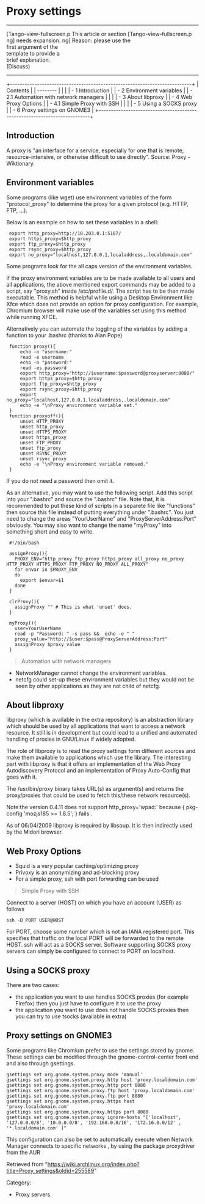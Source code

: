 Proxy settings
==============

  ------------------------ ------------------------ ------------------------
  [Tango-view-fullscreen.p This article or section  [Tango-view-fullscreen.p
  ng]                      needs expansion.         ng]
                           Reason: please use the   
                           first argument of the    
                           template to provide a    
                           brief explanation.       
                           (Discuss)                
  ------------------------ ------------------------ ------------------------

+--------------------------------------------------------------------------+
| Contents                                                                 |
| --------                                                                 |
|                                                                          |
| -   1 Introduction                                                       |
| -   2 Environment variables                                              |
|     -   2.1 Automation with network managers                             |
|                                                                          |
| -   3 About libproxy                                                     |
| -   4 Web Proxy Options                                                  |
|     -   4.1 Simple Proxy with SSH                                        |
|                                                                          |
| -   5 Using a SOCKS proxy                                                |
| -   6 Proxy settings on GNOME3                                           |
+--------------------------------------------------------------------------+

Introduction
------------

A proxy is "an interface for a service, especially for one that is
remote, resource-intensive, or otherwise difficult to use directly".
Source: Proxy - Wiktionary.

Environment variables
---------------------

Some programs (like wget) use environment variables of the form
"protocol_proxy" to determine the proxy for a given protocol (e.g. HTTP,
FTP, ...).

Below is an example on how to set these variables in a shell:

     export http_proxy=http://10.203.0.1:5187/
     export https_proxy=$http_proxy
     export ftp_proxy=$http_proxy
     export rsync_proxy=$http_proxy
     export no_proxy="localhost,127.0.0.1,localaddress,.localdomain.com"

Some programs look for the all caps version of the environment
variables.

If the proxy environment variables are to be made available to all users
and all applications, the above mentioned export commands may be added
to a script, say "proxy.sh" inside /etc/profile.d/. The script has to be
then made executable. This method is helpful while using a Desktop
Environment like Xfce which does not provide an option for proxy
configuration. For example, Chromium browser will make use of the
variables set using this method while running XFCE.

Alternatively you can automate the toggling of the variables by adding a
function to your .bashrc (thanks to Alan Pope)

     function proxy(){
         echo -n "username:"
         read -e username
         echo -n "password:"
         read -es password
         export http_proxy="http://$username:$password@proxyserver:8080/"
         export https_proxy=$http_proxy
         export ftp_proxy=$http_proxy
         export rsync_proxy=$http_proxy
         export no_proxy="localhost,127.0.0.1,localaddress,.localdomain.com"
         echo -e "\nProxy environment variable set."
     }
     function proxyoff(){
         unset HTTP_PROXY
         unset http_proxy
         unset HTTPS_PROXY
         unset https_proxy
         unset FTP_PROXY
         unset ftp_proxy
         unset RSYNC_PROXY
         unset rsync_proxy
         echo -e "\nProxy environment variable removed."
     } 

If you do not need a password then omit it.

As an alternative, you may want to use the following script. Add this
script into your ".bashrc" and source the ".bashrc" file. Note that, It
is recommended to put these kind of scripts in a separete file like
"functions" then source this file instead of putting everything under
".bashrc". You just need to change the areas "YourUserName" and
"ProxyServerAddress:Port" obviously. You may also want to change the
name "myProxy" into something short and easy to write.

     #!/bin/bash

     assignProxy(){
       PROXY_ENV="http_proxy ftp_proxy https_proxy all_proxy no_proxy HTTP_PROXY HTTPS_PROXY FTP_PROXY NO_PROXY ALL_PROXY"
       for envar in $PROXY_ENV
       do
         export $envar=$1
       done
     }

     clrProxy(){
       assignProxy "" # This is what 'unset' does.
     }

     myProxy(){
       user=YourUserName
       read -p "Password: " -s pass &&  echo -e " "
       proxy_value="http://$user:$pass@ProxyServerAddress:Port"
       assignProxy $proxy_value  
     }
     

> Automation with network managers

-   NetworkManager cannot change the environment variables.
-   netcfg could set-up these environment variables but they would not
    be seen by other applications as they are not child of netcfg.

About libproxy
--------------

libproxy (which is available in the extra repository) is an abstraction
library which should be used by all applications that want to access a
network resource. It still is in development but could lead to a unified
and automated handling of proxies in GNU/Linux if widely adopted.

The role of libproxy is to read the proxy settings form different
sources and make them available to applications which use the library.
The interesting part with libproxy is that it offers an implementation
of the Web Proxy Autodiscovery Protocol and an implementation of Proxy
Auto-Config that goes with it.

The /usr/bin/proxy binary takes URL(s) as argument(s) and returns the
proxy/proxies that could be used to fetch this/these network
resource(s).

Note:the version 0.4.11 does not support http_proxy='wpad:' because
{ pkg-config 'mozjs185 >= 1.8.5'; } fails .

As of 06/04/2009 libproxy is required by libsoup. It is then indirectly
used by the Midori browser.

Web Proxy Options
-----------------

-   Squid is a very popular caching/optimizing proxy
-   Privoxy is an anonymizing and ad-blocking proxy
-   For a simple proxy, ssh with port forwarding can be used

> Simple Proxy with SSH

Connect to a server (HOST) on which you have an account (USER) as
follows

    ssh -D PORT USER@HOST

For PORT, choose some number which is not an IANA registered port. This
specifies that traffic on the local PORT will be forwarded to the remote
HOST. ssh will act as a SOCKS server. Software supporting SOCKS proxy
servers can simply be configured to connect to PORT on localhost.

Using a SOCKS proxy
-------------------

There are two cases:

-   the application you want to use handles SOCKS proxies (for example
    Firefox) then you just have to configure it to use the proxy
-   the application you want to use does not handle SOCKS proxies then
    you can try to use tsocks (available in extra)

Proxy settings on GNOME3
------------------------

Some programs like Chromium prefer to use the settings stored by gnome.
These settings can be modified through the gnome-control-center front
end and also through gsettings.

    gsettings set org.gnome.system.proxy mode 'manual' 
    gsettings set org.gnome.system.proxy.http host 'proxy.localdomain.com'
    gsettings set org.gnome.system.proxy.http port 8080
    gsettings set org.gnome.system.proxy.ftp host 'proxy.localdomain.com'
    gsettings set org.gnome.system.proxy.ftp port 8080
    gsettings set org.gnome.system.proxy.https host 'proxy.localdomain.com'
    gsettings set org.gnome.system.proxy.https port 8080
    gsettings set org.gnome.system.proxy ignore-hosts "['localhost', '127.0.0.0/8', '10.0.0.0/8', '192.168.0.0/16', '172.16.0.0/12' , '*.localdomain.com' ]"

This configuration can also be set to automatically execute when Network
Manager connects to specific networks , by using the package proxydriver
from the AUR

Retrieved from
"https://wiki.archlinux.org/index.php?title=Proxy_settings&oldid=255589"

Category:

-   Proxy servers
